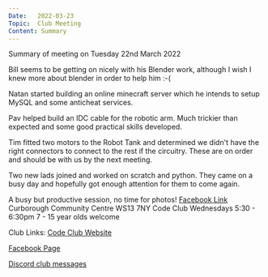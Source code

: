 ```yaml
---
Date:   2022-03-23
Topic:  Club Meeting
Content: Summary
---
```

Summary of meeting on Tuesday 22nd March 2022

Bill seems to be getting on nicely with his Blender work, although I wish I knew more about blender in order to help him :-( 

Natan started building an online minecraft server which he intends to setup MySQL and some anticheat services. 

Pav helped build an IDC cable for the robotic arm. Much trickier than expected and some good practical skills developed. 

Tim fitted two motors to the Robot Tank and determined we didn't have the right connectors to connect to the rest if the circuitry. These are on order and should be with us by the next meeting. 

Two new lads joined and worked on scratch and python. They came on a busy day and hopefully got enough attention for them to come again.

A busy but productive session, no time for photos!
[Facebook Link](https://www.facebook.com/1481985248595237/posts/4713046115489118/)
Curborough Community Centre
WS13 7NY
Code Club
Wednesdays 5:30 - 6:30pm
7 - 15 year olds welcome

Club Links:
[Code Club Website](https://lichfield-code-club.github.io/)

[Facebook Page](https://www.facebook.com/LichfieldCoders)

[Discord club messages](https://discord.gg/szz6xGK)
